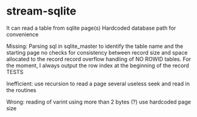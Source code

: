 # stream-sqlite

It can read a table from sqlite page(s)
Hardcoded database path for convenience

Missing:
Parsing sql in sqlite_master to identify the table name and the starting page
no checks for consistency between record size and space allocated to the record
record overflow
handling of NO ROWID tables. For the moment, I always output the row index at the beginning of the record
TESTS


Inefficient:
use recursion to read a page
several useless seek and read in the routines



Wrong:
reading of varint using more than 2 bytes (?)
use hardcoded page size